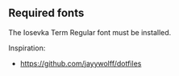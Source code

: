 ## Required fonts

The Iosevka Term Regular font must be installed.

Inspiration:

- https://github.com/jayywolff/dotfiles
